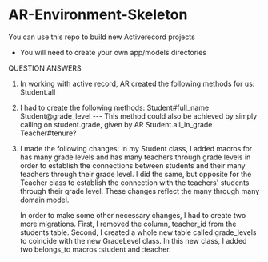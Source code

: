 # AR-Environment-Skeleton

You can use this repo to build new Activerecord projects

* You will need to create your own app/models directories


QUESTION ANSWERS

1) In working with active record, AR created the following methods for us:
    Student.all
2) I had to create the following methods:
    Student#full_name
    Student@grade_level --- This method could also be achieved by simply calling on student.grade, given by AR
    Student.all_in_grade
    Teacher#tenure?
3) I made the following changes:
    In my Student class, I added macros for has many grade levels and has many teachers through grade levels in order to establish the connections between students and their many teachers through their grade level. I did the same, but opposite for the Teacher class to establish the connection with the teachers' students through their grade level.
            These changes reflect the many through many domain model.

    In order to make some other necessary changes, I had to create two more migrations.
        First, I removed the column, teacher_id from the students table.
        Second, I created a whole new table called grade_levels to coincide with the new GradeLevel class.
            In this new class, I added two belongs_to macros :student and :teacher.
